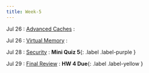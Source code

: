 ```yaml
---
title: Week-5
---
```


Jul 26
: [Advanced Caches](#)
  : 

Jul 26
: [Virtual Memory](#)
  : 

Jul 28
: [Security](#)
  : **Mini Quiz 5**{: .label .label-purple }


Jul 29
: [Final Review](#)
  : **HW 4 Due**{: .label .label-yellow }

